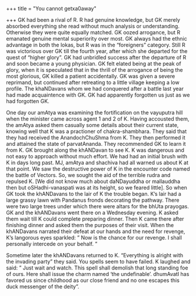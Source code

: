 +++
title = "You cannot getxa0away"

+++
GK had been a rival of R. R had genuine knowledge, but GK merely
absorbed everything she read without much analysis or understanding.
Otherwise they were quite equally matched. GK oozed arrogance, but R
emanated genuine mental superiority over most. GK always had the ethnic
advantage in both the lokas, but R was in the “foreigners” category.
Still R was victorious over GK till the fourth year, after which she
departed for the quest of “higher glory”. GK had unbridled success after
the departure of R and soon became a young physician. GK felt elated
being at the peak of glory, when it is speculated that in the thrill of
the arrogance of being the most glorious, GK killed a patient
accidentally. GK was given a severe reprimand, but continued after
retreating to a little village keeping a low profile. The khaNDavans
whom we had conquered after a battle last year had made acquaintence
with GK. GK had apparently forgotten us just as we had forgotten GK.

One day our amAtya was examining the fortification on the vayuputra hill
when the minister came across agent 1 and 2 of K. Having accousted them,
the amAtya asked them casually some details about their current state,
knowing well that K was a practioner of chakra-shambhara. They said that
they had received the AnandochChuShma from K. They then performed it and
attained the state of parvatAnanda. They recommended GK to learn it from
K. GK brought along the khANDavan to see K. K was dangerous and not easy
to approach without much effort. We had had an initial brush with K in
days long past. MJ, amAtya and shachiva had all warned us about K at
that point. We saw the destructive power of K in the encounter code
named the battle of Vectors. So, we sought the aid of the terrible rudra
and repulsed K. \[We did not know much about daNDayuddha or mallauddha
then but oSHadhi-vanaspati was at its height, so we feared little\]. So
when GK took the khANDavans to the lair of K the trouble began. K’s lair
had a large grassy lawn with Pandanus fronds decorating the pathway.
There were two large trees under which there were altars for the bhUta
prayogas. GK and the khANDavans went there on a Wednesday evening. K
asked them wait till K could complete preparing dinner. Then K came
there after finishing dinner and asked them the purposes of their visit.
When the khANDavans narrated their defeat at our hands and the need for
revenge, K’s langorous eyes sparkled: ” Now is the chance for our
revenge. I shall personally intercede on your behalf. ”

Sometime later the khANDavans returned to K. “Everything is alright with
the invading party” they said. You spells seem to have failed. K laughed
and said: ” Just wait and watch. This spell shall demolish that long
standing foe of ours. Here shall issue the charm named ‘the
undefinable’. dhumAvatI has favored us since childhood as our close
friend and no one escapes this duck messenger of the deity”.
